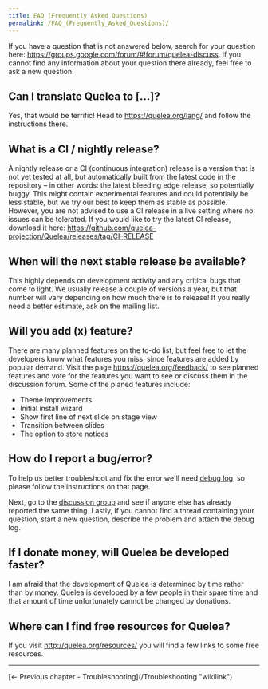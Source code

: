 ```yaml
---
title: FAQ (Frequently Asked Questions)
permalink: /FAQ_(Frequently_Asked_Questions)/
---
```


If you have a question that is not answered below, search for your question here: <https://groups.google.com/forum/#!forum/quelea-discuss>. If you cannot find any information about your question there already, feel free to ask a new question.

Can I translate Quelea to \[...\]?
----------------------------------

Yes, that would be terrific! Head to <https://quelea.org/lang/> and follow the instructions there.

What is a CI / nightly release?
-------------------------------

A nightly release or a CI (continuous integration) release is a version that is not yet tested at all, but automatically built from the latest code in the repository – in other words: the latest bleeding edge release, so potentially buggy. This might contain experimental features and could potentially be less stable, but we try our best to keep them as stable as possible. However, you are not advised to use a CI release in a live setting where no issues can be tolerated. If you would like to try the latest CI release, download it here: <https://github.com/quelea-projection/Quelea/releases/tag/CI-RELEASE>

When will the next stable release be available?
-----------------------------------------------

This highly depends on development activity and any critical bugs that come to light. We usually release a couple of versions a year, but that number will vary depending on how much there is to release! If you really need a better estimate, ask on the mailing list.

Will you add (x) feature?
-------------------------

There are many planned features on the to-do list, but feel free to let the developers know what features you miss, since features are added by popular demand. Visit the page <https://quelea.org/feedback/> to see planned features and vote for the features you want to see or discuss them in the discussion forum. Some of the planed features include:

-   Theme improvements
-   Initial install wizard
-   Show first line of next slide on stage view
-   Transition between slides
-   The option to store notices

How do I report a bug/error?
----------------------------

To help us better troubleshoot and fix the error we'll need [debug log](/Debug_log), so please follow the instructions on that page.

Next, go to the [discussion group](https://groups.google.com/forum/\#!forum/quelea-discuss) and see if anyone else has already reported the same thing. Lastly, if you cannot find a thread containing your question, start a new question, describe the problem and attach the debug log.

If I donate money, will Quelea be developed faster?
---------------------------------------------------

I am afraid that the development of Quelea is determined by time rather than by money. Quelea is developed by a few people in their spare time and that amount of time unfortunately cannot be changed by donations.

Where can I find free resources for Quelea?
-------------------------------------------

If you visit <http://quelea.org/resources/> you will find a few links to some free resources.

------------------------------------------------------------------------

<div style="text-align: left;">
[← Previous chapter - Troubleshooting](/Troubleshooting "wikilink")

</div>
